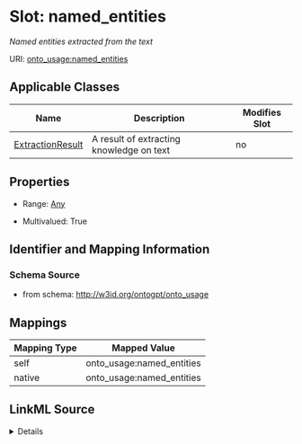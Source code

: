

# Slot: named_entities


_Named entities extracted from the text_



URI: [onto_usage:named_entities](http://w3id.org/ontogpt/onto_usagenamed_entities)



<!-- no inheritance hierarchy -->





## Applicable Classes

| Name | Description | Modifies Slot |
| --- | --- | --- |
| [ExtractionResult](ExtractionResult.md) | A result of extracting knowledge on text |  no  |







## Properties

* Range: [Any](Any.md)

* Multivalued: True





## Identifier and Mapping Information







### Schema Source


* from schema: http://w3id.org/ontogpt/onto_usage




## Mappings

| Mapping Type | Mapped Value |
| ---  | ---  |
| self | onto_usage:named_entities |
| native | onto_usage:named_entities |




## LinkML Source

<details>
```yaml
name: named_entities
description: Named entities extracted from the text
from_schema: http://w3id.org/ontogpt/onto_usage
rank: 1000
alias: named_entities
owner: ExtractionResult
domain_of:
- ExtractionResult
range: Any
multivalued: true
inlined: true
inlined_as_list: true

```
</details>